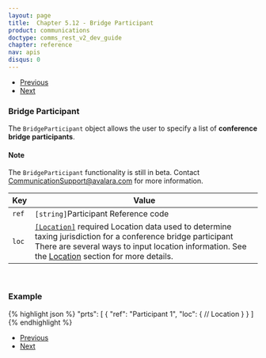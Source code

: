 ```yaml
---
layout: page
title:  Chapter 5.12 - Bridge Participant
product: communications
doctype: comms_rest_v2_dev_guide
chapter: reference
nav: apis
disqus: 0
---
```


<ul class="pager">
  <li class="previous"><a href="/communications/dev-guide_rest_v2/reference/bridge-data/"><i class="glyphicon glyphicon-chevron-left"></i>Previous</a></li>
  <li class="next"><a href="/communications/dev-guide_rest_v2/reference/key-value-pair/">Next<i class="glyphicon glyphicon-chevron-right"></i></a></li>
</ul>

<h3>Bridge Participant</h3>

The <code>BridgeParticipant</code> object allows the user to specify a list of <b>conference bridge participants</b>.

<h4>Note</h4>
The <code>BridgeParticipant</code> functionality is still in beta.  Contact <a class="dev-guide-link" href="mailto:CommunicationSupport@avalara.com">CommunicationSupport@avalara.com</a> for more information.

<div class="mobile-table">
  <table class="styled-table">
    <thead>
      <tr>
        <th>Key</th>
        <th>Value</th>
      </tr>
    </thead>
    <tbody>
      <tr>
        <td><code>ref</code></td>
        <td><code>[string]</code>Participant Reference code</td>
      </tr>
      <tr>
        <td><code>loc</code></td>
        <td><a class="dev-guide-link" href="/communications/dev-guide_rest_v2/reference/location/"><code>[Location]</code></a> <span class="t5">required</span> Location data used to determine taxing jurisdiction for a conference bridge participant
          <br>
          There are several ways to input location information. See the <a class="dev-guide-link" href="/communications/dev-guide_rest_v2/reference/location/">Location</a> section for more details.
        </td>
      </tr>
    </tbody>
  </table>
</div>
<br>

<h3>Example</h3>

{% highlight json %}
"prts": [
  {
    "ref": "Participant 1",
    "loc": {
      // Location
    }
  }
]
{% endhighlight %}

<ul class="pager">
  <li class="previous"><a href="/communications/dev-guide_rest_v2/reference/bridge-data/"><i class="glyphicon glyphicon-chevron-left"></i>Previous</a></li>
  <li class="next"><a href="/communications/dev-guide_rest_v2/reference/key-value-pair/">Next<i class="glyphicon glyphicon-chevron-right"></i></a></li>
</ul>